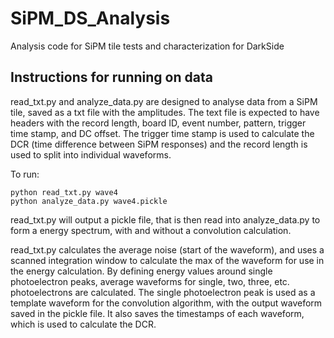 # SiPM_DS_Analysis
Analysis code for SiPM tile tests and characterization for DarkSide

## Instructions for running on data
read_txt.py and analyze_data.py are designed to analyse data from a SiPM tile, saved as a txt file with the amplitudes. The text file is expected to have headers with the record length, board ID, event number, pattern, trigger time stamp, and DC offset. The trigger time stamp is used to calculate the DCR (time difference between SiPM responses) and the record length is used to split into individual waveforms.

To run:

    python read_txt.py wave4
    python analyze_data.py wave4.pickle

read_txt.py will output a pickle file, that is then read into analyze_data.py to form a energy spectrum, with and without a convolution calculation.

read_txt.py calculates the average noise (start of the waveform), and uses a scanned integration window to calculate the max of the waveform for use in the energy calculation. By defining energy values around single photoelectron peaks, average waveforms for single, two, three, etc. photoelectrons are calculated. The single photoelectron peak is used as a template waveform for the convolution algorithm, with the output waveform saved in the pickle file. It also saves the timestamps of each waveform, which is used to calculate the DCR.
